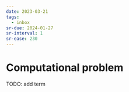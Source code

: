 ```yaml
---
date: 2023-03-21
tags:
  - inbox
sr-due: 2024-01-27
sr-interval: 1
sr-ease: 230
---
```


# Computational problem

TODO: add term
